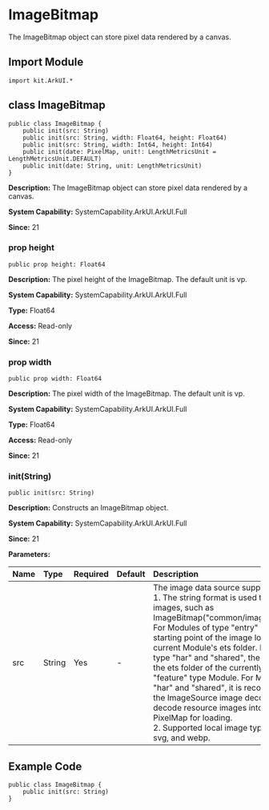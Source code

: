 # ImageBitmap

The ImageBitmap object can store pixel data rendered by a canvas.

## Import Module

```cangjie
import kit.ArkUI.*
```

## class ImageBitmap

```cangjie
public class ImageBitmap {
    public init(src: String)
    public init(src: String, width: Float64, height: Float64)
    public init(src: String, width: Int64, height: Int64)
    public init(date: PixelMap, unit!: LengthMetricsUnit = LengthMetricsUnit.DEFAULT)
    public init(date: String, unit: LengthMetricsUnit)
}
```

**Description:** The ImageBitmap object can store pixel data rendered by a canvas.

**System Capability:** SystemCapability.ArkUI.ArkUI.Full

**Since:** 21

### prop height

```cangjie
public prop height: Float64
```

**Description:** The pixel height of the ImageBitmap. The default unit is vp.

**System Capability:** SystemCapability.ArkUI.ArkUI.Full

**Type:** Float64

**Access:** Read-only

**Since:** 21

### prop width

```cangjie
public prop width: Float64
```

**Description:** The pixel width of the ImageBitmap. The default unit is vp.

**System Capability:** SystemCapability.ArkUI.ArkUI.Full

**Type:** Float64

**Access:** Read-only

**Since:** 21

### init(String)

```cangjie
public init(src: String)
```

**Description:** Constructs an ImageBitmap object.

**System Capability:** SystemCapability.ArkUI.ArkUI.Full

**Since:** 21

**Parameters:**

| Name | Type | Required | Default | Description |
|:---|:---|:---|:---|:---|
| src | String | Yes | - | The image data source supports local images.<br>1. The string format is used to load local images, such as ImageBitmap("common/images/example.jpg"). For Modules of type "entry" and "feature", the starting point of the image loading path is the current Module's ets folder. For Modules of type "har" and "shared", the starting point is the ets folder of the currently built "entry" or "feature" type Module. For Modules of type "har" and "shared", it is recommended to use the ImageSource image decoding method to decode resource images into a unified PixelMap for loading.<br>2. Supported local image types: bmp, jpg, png, svg, and webp. |

## Example Code

```cangjie
public class ImageBitmap {
    public init(src: String)
}
```